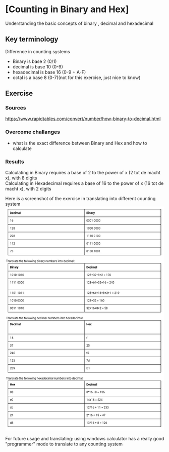 # [Counting in Binary and Hex]
Understanding the basic concepts of binary , decimal and hexadecimal

## Key terminology
Difference in counting systems
- Binary is base 2  (0/1)
- decimal is base 10 (0-9)
- hexadecimal is base 16 (0-9 + A-F)
- octal is a base 8 (0-7)(not for this exercise, just nice to know)

## Exercise
### Sources
https://www.rapidtables.com/convert/number/how-binary-to-decimal.html

### Overcome challanges
- what is the exact difference between Binary and Hex and how to calculate

### Results
Calculating in Binary requires a base of 2 to the power of x (2 tot de macht x), with 8 digits  
Calculating in Hexadecimal requires a base of 16 to the power of x (16 tot de macht x), with 2 digits    
  
Here is a screenshot of the exercise in translating into different counting system 
![screenshot](../00_includes/binaryandhex.jpg)

For future usage and translating: using windows calculator has a really good "programmer" mode to translate to any counting system